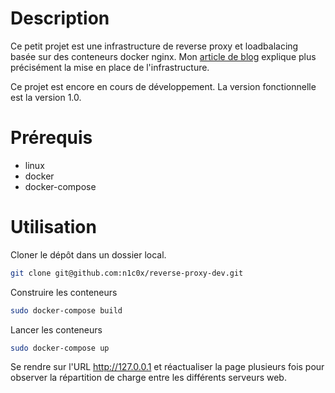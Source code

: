 # Description
Ce petit projet est une infrastructure de reverse proxy et loadbalacing basée sur des conteneurs docker nginx. Mon [article de blog](https://foxblog.fr/repartition-de-charge-a-laide-de-nginx-et-docker/) explique plus précisément la mise en place de l'infrastructure. 

Ce projet est encore en cours de développement. La version fonctionnelle est la version 1.0.

# Prérequis

- linux
- docker
- docker-compose

# Utilisation

Cloner le dépôt dans un dossier local. 
```bash
git clone git@github.com:n1c0x/reverse-proxy-dev.git
```

Construire les conteneurs
```bash
sudo docker-compose build
```

Lancer les conteneurs
```bash
sudo docker-compose up
```

Se rendre sur l'URL http://127.0.0.1 et réactualiser la page plusieurs fois pour observer la répartition de charge entre les différents serveurs web. 